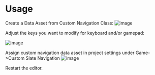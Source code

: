 # Usage

Create a Data Asset from Custom Navigation Class:
![image](https://github.com/user-attachments/assets/260b9106-9e9e-4dde-8018-26be9bb085f6)

Adjust the keys you want to modify for keyboard and/or gamepad:

![image](https://github.com/user-attachments/assets/e2e68740-e9c0-4873-9210-5a7be16ee9e3)

Assign custom navigation data asset in project settings under Game->Custom Slate Navigation
![image](https://github.com/user-attachments/assets/6fd3675b-6ad6-498c-ba9d-12bf657cd993)

Restart the editor.
